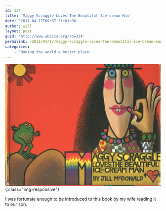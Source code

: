 ```yaml
---
id: 334
title: 'Maggy Scraggle Loves The Beautiful Ice-cream Man'
date: '2011-04-17T09:07:21+01:00'
author: will
layout: post
guid: 'http://www.whizzy.org/?p=334'
permalink: /2011/04/17/maggy-scraggle-loves-the-beautiful-ice-cream-man/
categories:
    - 'Making the world a better place'
---
```


![](/wp-content/uploads/2011/04/11.jpg){:class="img-responsive"}

I was fortunate enough to be introduced to this book by my wife reading it to our son.